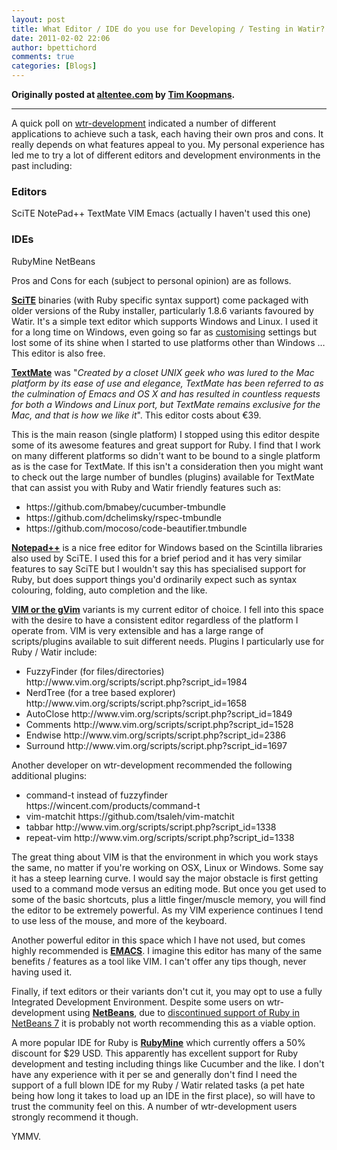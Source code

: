 ```yaml
---
layout: post
title: What Editor / IDE do you use for Developing / Testing in Watir?
date: 2011-02-02 22:06
author: bpettichord
comments: true
categories: [Blogs]
---
```

<strong>Originally posted at <a href="http://altentee.com/blogs/2011/what-editor-ide-do-you-use-for-developing-testing-in-watir/">altentee.com</a> by <a href="http://twitter.com/#!/90kts">Tim Koopmans</a>.</strong>

<hr />

A quick poll on <a href="http://rubyforge.org/pipermail/wtr-development/2011-January/002865.html">wtr-development</a> indicated a number of different applications to achieve such a task, each having their own pros and cons. It really depends on what features appeal to you. My personal experience has led me to try a lot of different editors and development environments in the past including:
<h3>Editors</h3>
SciTE
NotePad++
TextMate
VIM
Emacs (actually I haven't used this one)
<h3>IDEs</h3>
RubyMine
NetBeans

Pros and Cons for each (subject to personal opinion) are as follows.
<!--more--><strong><a href="http://www.scintilla.org/SciTE.html">SciTE</a></strong> binaries (with Ruby specific syntax support) come packaged with older versions of the Ruby installer, particularly 1.8.6 variants favoured by Watir. It's a simple text editor which supports Windows and Linux. I used it for a long time on Windows, even going so far as <a href="http://altentee.com/blogs/2009/my-favourite-scite-settings/">customising</a> settings but lost some of its shine when I started to use platforms other than Windows … This editor is also free.

<strong><a href="http://macromates.com/">TextMate</a></strong> was "<em>Created by a closet UNIX geek who was lured to the Mac platform by its ease of use and elegance, TextMate has been referred to as the culmination of Emacs and OS X and has resulted in countless requests for both a Windows and Linux port, but TextMate remains exclusive for the Mac, and that is how we like it</em>". This editor costs about €39.

This is the main reason (single platform) I stopped using this editor despite some of its awesome features and great support for Ruby. I find that I work on many different platforms so didn't want to be bound to a single platform as is the case for TextMate. If this isn't a consideration then you might want to check out the large number of bundles (plugins) available for TextMate that can assist you with Ruby and Watir friendly features such as:
<ul>
	<li>https://github.com/bmabey/cucumber-tmbundle</li>
	<li>https://github.com/dchelimsky/rspec-tmbundle</li>
	<li>https://github.com/mocoso/code-beautifier.tmbundle</li>
</ul>
<strong><a href="http://notepad-plus-plus.org/">Notepad++</a></strong> is a nice free editor for Windows based on the Scintilla libraries also used by SciTE. I used this for a brief period and it has very similar features to say SciTE but I wouldn't say this has specialised support for Ruby, but does support things you'd ordinarily expect such as syntax colouring, folding, auto completion and the like.

<strong><a href="http://www.vim.org/">VIM or the gVim</a></strong> variants is my current editor of choice. I fell into this space with the desire to have a consistent editor regardless of the platform I operate from. VIM is very extensible and has a large range of scripts/plugins available to suit different needs. Plugins I particularly use for Ruby / Watir include:
<ul>
	<li>FuzzyFinder (for files/directories) http://www.vim.org/scripts/script.php?script_id=1984</li>
	<li>NerdTree (for a tree based explorer) http://www.vim.org/scripts/script.php?script_id=1658</li>
	<li>AutoClose http://www.vim.org/scripts/script.php?script_id=1849</li>
	<li>Comments http://www.vim.org/scripts/script.php?script_id=1528</li>
	<li>Endwise http://www.vim.org/scripts/script.php?script_id=2386</li>
	<li>Surround http://www.vim.org/scripts/script.php?script_id=1697</li>
</ul>
Another developer on wtr-development recommended the following additional plugins:
<ul>
	<li>command-t instead of fuzzyfinder https://wincent.com/products/command-t</li>
	<li>vim-matchit https://github.com/tsaleh/vim-matchit</li>
	<li>tabbar http://www.vim.org/scripts/script.php?script_id=1338</li>
	<li>repeat-vim http://www.vim.org/scripts/script.php?script_id=1338</li>
</ul>
The great thing about VIM is that the environment in which you work stays the same, no matter if you're working on OSX, Linux or Windows. Some say it has a steep learning curve. I would say the major obstacle is first getting used to a command mode versus an editing mode. But once you get used to some of the basic shortcuts, plus a little finger/muscle memory, you will find the editor to be extremely powerful. As my VIM experience continues I tend to use less of the mouse, and more of the keyboard.

Another powerful editor in this space which I have not used, but comes highly recommended is <strong><a href="http://www.gnu.org/software/emacs/">EMACS</a></strong>. I imagine this editor has many of the same benefits / features as a tool like VIM. I can't offer any tips though, never having used it.

Finally, if text editors or their variants don't cut it, you may opt to use a fully Integrated Development Environment. Despite some users on wtr-development using <strong><a href="http://netbeans.org/">NetBeans</a></strong>, due to <a href="http://www.infoq.com/news/2011/01/ruby-dropped-in-netbeans-7">discontinued support of Ruby in NetBeans 7</a> it is probably not worth recommending this as a viable option.

A more popular IDE for Ruby is <strong><a href="http://www.jetbrains.com/ruby/buy/index.jsp">RubyMine</a></strong> which currently offers a 50% discount for $29 USD. This apparently has excellent support for Ruby development and testing including things like Cucumber and the like. I don't have any experience with it per se and generally don't find I need the support of a full blown IDE for my Ruby / Watir related tasks (a pet hate being how long it takes to load up an IDE in the first place), so will have to trust the community feel on this. A number of wtr-development users strongly recommend it though.

YMMV.
